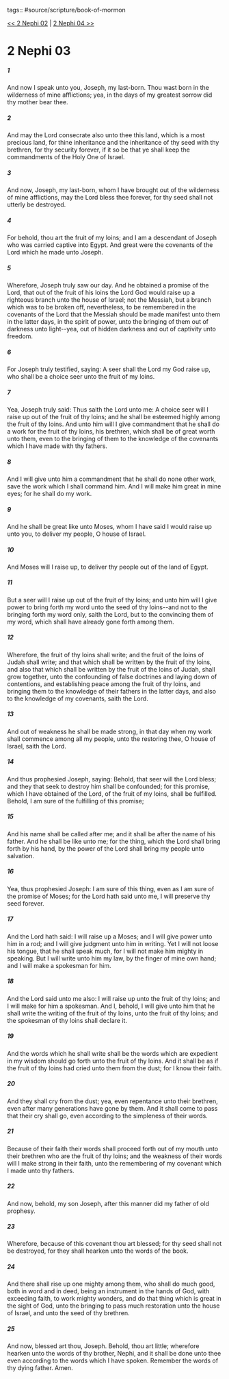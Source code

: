 tags:: #source/scripture/book-of-mormon

[<< 2 Nephi 02](/book-of-mormon/02_2_Nephi/2_Nephi_02.md) | [2 Nephi 04 >>](/book-of-mormon/02_2_Nephi/2_Nephi_04.md)

# 2 Nephi 03

##### 1

And now I speak unto you, Joseph, my last-born. Thou wast born in the wilderness of mine afflictions; yea, in the days of my greatest sorrow did thy mother bear thee.

##### 2

And may the Lord consecrate also unto thee this land, which is a most precious land, for thine inheritance and the inheritance of thy seed with thy brethren, for thy security forever, if it so be that ye shall keep the commandments of the Holy One of Israel.

##### 3

And now, Joseph, my last-born, whom I have brought out of the wilderness of mine afflictions, may the Lord bless thee forever, for thy seed shall not utterly be destroyed.

##### 4

For behold, thou art the fruit of my loins; and I am a descendant of Joseph who was carried captive into Egypt. And great were the covenants of the Lord which he made unto Joseph.

##### 5

Wherefore, Joseph truly saw our day. And he obtained a promise of the Lord, that out of the fruit of his loins the Lord God would raise up a righteous branch unto the house of Israel; not the Messiah, but a branch which was to be broken off, nevertheless, to be remembered in the covenants of the Lord that the Messiah should be made manifest unto them in the latter days, in the spirit of power, unto the bringing of them out of darkness unto light--yea, out of hidden darkness and out of captivity unto freedom.

##### 6

For Joseph truly testified, saying: A seer shall the Lord my God raise up, who shall be a choice seer unto the fruit of my loins.

##### 7

Yea, Joseph truly said: Thus saith the Lord unto me: A choice seer will I raise up out of the fruit of thy loins; and he shall be esteemed highly among the fruit of thy loins. And unto him will I give commandment that he shall do a work for the fruit of thy loins, his brethren, which shall be of great worth unto them, even to the bringing of them to the knowledge of the covenants which I have made with thy fathers.

##### 8

And I will give unto him a commandment that he shall do none other work, save the work which I shall command him. And I will make him great in mine eyes; for he shall do my work.

##### 9

And he shall be great like unto Moses, whom I have said I would raise up unto you, to deliver my people, O house of Israel.

##### 10

And Moses will I raise up, to deliver thy people out of the land of Egypt.

##### 11

But a seer will I raise up out of the fruit of thy loins; and unto him will I give power to bring forth my word unto the seed of thy loins--and not to the bringing forth my word only, saith the Lord, but to the convincing them of my word, which shall have already gone forth among them.

##### 12

Wherefore, the fruit of thy loins shall write; and the fruit of the loins of Judah shall write; and that which shall be written by the fruit of thy loins, and also that which shall be written by the fruit of the loins of Judah, shall grow together, unto the confounding of false doctrines and laying down of contentions, and establishing peace among the fruit of thy loins, and bringing them to the knowledge of their fathers in the latter days, and also to the knowledge of my covenants, saith the Lord.

##### 13

And out of weakness he shall be made strong, in that day when my work shall commence among all my people, unto the restoring thee, O house of Israel, saith the Lord.

##### 14

And thus prophesied Joseph, saying: Behold, that seer will the Lord bless; and they that seek to destroy him shall be confounded; for this promise, which I have obtained of the Lord, of the fruit of my loins, shall be fulfilled. Behold, I am sure of the fulfilling of this promise;

##### 15

And his name shall be called after me; and it shall be after the name of his father. And he shall be like unto me; for the thing, which the Lord shall bring forth by his hand, by the power of the Lord shall bring my people unto salvation.

##### 16

Yea, thus prophesied Joseph: I am sure of this thing, even as I am sure of the promise of Moses; for the Lord hath said unto me, I will preserve thy seed forever.

##### 17

And the Lord hath said: I will raise up a Moses; and I will give power unto him in a rod; and I will give judgment unto him in writing. Yet I will not loose his tongue, that he shall speak much, for I will not make him mighty in speaking. But I will write unto him my law, by the finger of mine own hand; and I will make a spokesman for him.

##### 18

And the Lord said unto me also: I will raise up unto the fruit of thy loins; and I will make for him a spokesman. And I, behold, I will give unto him that he shall write the writing of the fruit of thy loins, unto the fruit of thy loins; and the spokesman of thy loins shall declare it.

##### 19

And the words which he shall write shall be the words which are expedient in my wisdom should go forth unto the fruit of thy loins. And it shall be as if the fruit of thy loins had cried unto them from the dust; for I know their faith.

##### 20

And they shall cry from the dust; yea, even repentance unto their brethren, even after many generations have gone by them. And it shall come to pass that their cry shall go, even according to the simpleness of their words.

##### 21

Because of their faith their words shall proceed forth out of my mouth unto their brethren who are the fruit of thy loins; and the weakness of their words will I make strong in their faith, unto the remembering of my covenant which I made unto thy fathers.

##### 22

And now, behold, my son Joseph, after this manner did my father of old prophesy.

##### 23

Wherefore, because of this covenant thou art blessed; for thy seed shall not be destroyed, for they shall hearken unto the words of the book.

##### 24

And there shall rise up one mighty among them, who shall do much good, both in word and in deed, being an instrument in the hands of God, with exceeding faith, to work mighty wonders, and do that thing which is great in the sight of God, unto the bringing to pass much restoration unto the house of Israel, and unto the seed of thy brethren.

##### 25

And now, blessed art thou, Joseph. Behold, thou art little; wherefore hearken unto the words of thy brother, Nephi, and it shall be done unto thee even according to the words which I have spoken. Remember the words of thy dying father. Amen.
